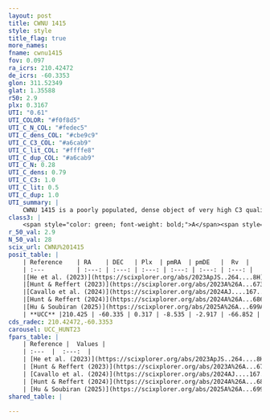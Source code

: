 ```yaml
---
layout: post
title: CWNU 1415
style: style
title_flag: true
more_names: 
fname: cwnu1415
fov: 0.097
ra_icrs: 210.42472
de_icrs: -60.3353
glon: 311.52349
glat: 1.35588
r50: 2.9
plx: 0.3167
UTI: "0.61"
UTI_COLOR: "#f0f8d5"
UTI_C_N_COL: "#fedec5"
UTI_C_dens_COL: "#cbe9c9"
UTI_C_C3_COL: "#a6cab9"
UTI_C_lit_COL: "#ffffe8"
UTI_C_dup_COL: "#a6cab9"
UTI_C_N: 0.28
UTI_C_dens: 0.79
UTI_C_C3: 1.0
UTI_C_lit: 0.5
UTI_C_dup: 1.0
UTI_summary: |
    CWNU 1415 is a poorly populated, dense object of very high C3 quality. It was recently reported but it is moderately studied in the literature.
class3: |
    <span style="color: green; font-weight: bold;">A</span><span style="color: green; font-weight: bold;">A</span>
r_50_val: 2.9
N_50_val: 28
scix_url: CWNU%201415
posit_table: |
    | Reference    | RA    | DEC   | Plx  | pmRA  | pmDE   |  Rv  |
    | :---         | :---: | :---: | :---: | :---: | :---: | :---: |
    |[He et al. (2023)](https://scixplorer.org/abs/2023ApJS..264....8H) | 210.428 | -60.339 | 0.328 | -8.525 | -2.907 | -66.85 |
    |[Hunt & Reffert (2023)](https://scixplorer.org/abs/2023A%26A...673A.114H) | 210.423 | -60.343 | 0.316 | -8.499 | -2.913 | -71.373 |
    |[Cavallo et al. (2024)](https://scixplorer.org/abs/2024AJ....167...12C) | 210.417 | -60.346 | 0.315 | -- | -- | -- |
    |[Hunt & Reffert (2024)](https://scixplorer.org/abs/2024A%26A...686A..42H) | 210.423 | -60.343 | 0.316 | -8.499 | -2.913 | -71.373 |
    |[Hu & Soubiran (2025)](https://scixplorer.org/abs/2025A%26A...699A.246H) | 210.417 | -60.346 | -- | -- | -- | -- |
    | **UCC** |210.425 | -60.335 | 0.317 | -8.535 | -2.917 | -66.852 | 
cds_radec: 210.42472,-60.3353
carousel: UCC_HUNT23
fpars_table: |
    | Reference |  Values |
    | :---  |  :---:  |
    | [He et al. (2023)](https://scixplorer.org/abs/2023ApJS..264....8H) | `A0=3.8, m-M=12.1, logAge=9.2` |
    | [Hunt & Reffert (2023)](https://scixplorer.org/abs/2023A%26A...673A.114H) | `AV50=3.726, diffAV50=2.382, MOD50=12.324, logAge50=9.05` |
    | [Cavallo et al. (2024)](https://scixplorer.org/abs/2024AJ....167...12C) | `AV50=4.39, dMod50=11.56, logAge50=9.05, [Fe/H]50=-0.11` |
    | [Hunt & Reffert (2024)](https://scixplorer.org/abs/2024A%26A...686A..42H) | `MassJ=700.991` |
    | [Hu & Soubiran (2025)](https://scixplorer.org/abs/2025A%26A...699A.246H) | `MA22=-0.26, MA23f=-0.04, MA23g=0.07, MZ23=0.06, MK24=-0.14, MF24=0.07` |
shared_table: |
    
---
```

